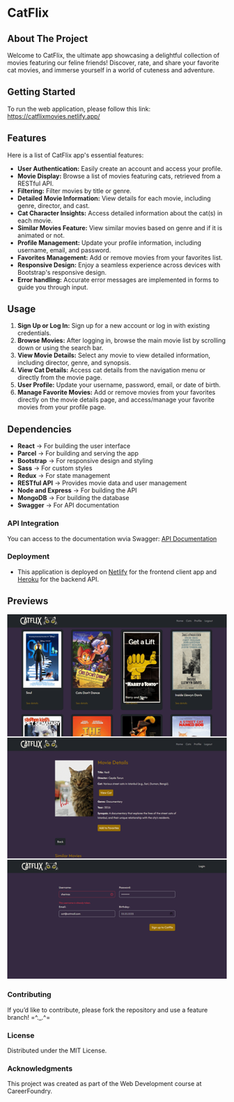 # CatFlix

## About The Project

Welcome to CatFlix, the ultimate app showcasing a delightful collection of movies featuring our feline friends! Discover, rate, and share your favorite cat movies, and immerse yourself in a world of cuteness and adventure.

## Getting Started

To run the web application, please follow this link: https://catflixmovies.netlify.app/

## Features

Here is a list of CatFlix app's essential features:

- **User Authentication:** Easily create an account and access your profile.
- **Movie Display:** Browse a list of movies featuring cats, retrieved from a RESTful API.
- **Filtering:** Filter movies by title or genre.
- **Detailed Movie Information:** View details for each movie, including genre, director, and cast.
- **Cat Character Insights:** Access detailed information about the cat(s) in each movie.
- **Similar Movies Feature:** View similar movies based on genre and if it is animated or not.
- **Profile Management:** Update your profile information, including username, email, and password.
- **Favorites Management:** Add or remove movies from your favorites list.
- **Responsive Design:** Enjoy a seamless experience across devices with Bootstrap's responsive design.
- **Error handling:** Accurate error messages are implemented in forms to guide you through input.

## Usage

1. **Sign Up or Log In:** Sign up for a new account or log in with existing credentials.
2. **Browse Movies:** After logging in, browse the main movie list by scrolling down or using the search bar.
3. **View Movie Details:** Select any movie to view detailed information, including director, genre, and synopsis.
4. **View Cat Details:** Access cat details from the navigation menu or directly from the movie page.
5. **User Profile:** Update your username, password, email, or date of birth.
6. **Manage Favorite Movies:** Add or remove movies from your favorites directly on the movie details page, and access/manage your favorite movies from your profile page.

## Dependencies

- **React** → For building the user interface
- **Parcel** → For building and serving the app
- **Bootstrap** → For responsive design and styling
- **Sass** → For custom styles
- **Redux** → For state management
- **RESTful API** → Provides movie data and user management
- **Node and Express** → For building the API
- **MongoDB** → For building the database
- **Swagger** → For API documentation

### API Integration

You can access to the documentation wvia Swagger: [API Documentation](https://catflix-99a985e6fffa.herokuapp.com/api-docs/)

### Deployment

- This application is deployed on [Netlify](https://catflixmovies.netlify.app) for the frontend client app and [Heroku](https://catflix-99a985e6fffa.herokuapp.com/) for the backend API.

## Previews

![screenshot CatFlix movies list](https://github.com/sophiefau/CatFlix-client/blob/main/src/img/screenshot_movies.png)
![screenshot CatFlix movie details](https://github.com/sophiefau/CatFlix-client/blob/main/src/img/screenshot_moviedetail.png)
![screenshot CatFlix signup page](https://github.com/sophiefau/CatFlix-client/blob/main/src/img/screenshot_signup.png)

### Contributing

If you’d like to contribute, please fork the repository and use a feature branch! =^._.^=

### License

Distributed under the MIT License.

### Acknowledgments

This project was created as part of the Web Development course at CareerFoundry.


